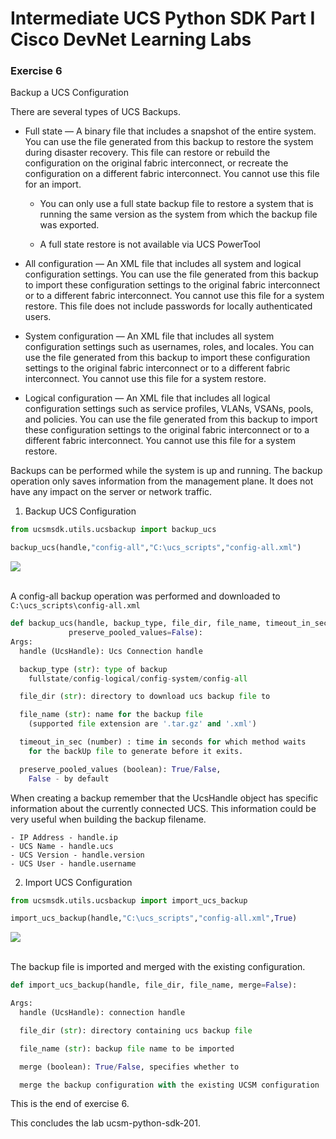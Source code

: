 # Intermediate UCS Python SDK Part I Cisco DevNet Learning Labs

### Exercise 6
Backup a UCS Configuration

There are several types of UCS Backups.

  - Full state — A binary file that includes a snapshot of the entire system. You can use the file generated from this backup to restore the system during disaster recovery. This file can restore or rebuild the configuration on the original fabric interconnect, or recreate the configuration on a different fabric interconnect. You cannot use this file for an import.

    - You can only use a full state backup file to restore a system that is running the same version as the system from which the backup file was exported.

    - A full state restore is not available via UCS PowerTool


  - All configuration — An XML file that includes all system and logical configuration settings. You can use the file generated from this backup to import these configuration settings to the original fabric interconnect or to a different fabric interconnect. You cannot use this file for a system restore. This file does not include passwords for locally authenticated users.

  - System configuration — An XML file that includes all system configuration settings such as usernames, roles, and locales. You can use the file generated from this backup to import these configuration settings to the original fabric interconnect or to a different fabric interconnect. You cannot use this file for a system restore.

  - Logical configuration — An XML file that includes all logical configuration settings such as service profiles, VLANs, VSANs, pools, and policies. You can use the file generated from this backup to import these configuration settings to the original fabric interconnect or to a different fabric interconnect. You cannot use this file for a system restore.

  Backups can be performed while the system is up and running. The backup operation only saves information from the management plane. It does not have any impact on the server or network traffic.


  1. Backup UCS Configuration

  ```python
  from ucsmsdk.utils.ucsbackup import backup_ucs

  backup_ucs(handle,"config-all","C:\ucs_scripts","config-all.xml")
  ```

  ![](/posts/files/ucsm-python-sdk-201/assets/images/ucsm-python-sdk-201-11.jpg)</br></br>

  A config-all backup operation was performed and downloaded to `C:\ucs_scripts\config-all.xml`

  ```python
  def backup_ucs(handle, backup_type, file_dir, file_name, timeout_in_sec=600,
               preserve_pooled_values=False):
  Args:
    handle (UcsHandle): Ucs Connection handle

    backup_type (str): type of backup
      fullstate/config-logical/config-system/config-all

    file_dir (str): directory to download ucs backup file to

    file_name (str): name for the backup file
      (supported file extension are '.tar.gz' and '.xml')

    timeout_in_sec (number) : time in seconds for which method waits
      for the backUp file to generate before it exits.

    preserve_pooled_values (boolean): True/False,
      False - by default
  ```

  When creating a backup remember that the UcsHandle object has specific information about the currently connected UCS. This information could be very useful when building the backup filename.

    - IP Address - handle.ip
    - UCS Name - handle.ucs
    - UCS Version - handle.version
    - UCS User - handle.username

  2. Import UCS Configuration

  ```python
  from ucsmsdk.utils.ucsbackup import import_ucs_backup

  import_ucs_backup(handle,"C:\ucs_scripts","config-all.xml",True)
  ```
  ![](/posts/files/ucsm-python-sdk-201/assets/images/ucsm-python-sdk-201-12.jpg)</br></br>

  The backup file is imported and merged with the existing configuration.

  ```python
  def import_ucs_backup(handle, file_dir, file_name, merge=False):

  Args:
    handle (UcsHandle): connection handle

    file_dir (str): directory containing ucs backup file

    file_name (str): backup file name to be imported

    merge (boolean): True/False, specifies whether to

    merge the backup configuration with the existing UCSM configuration
  ```

  This is the end of exercise 6.

  This concludes the lab ucsm-python-sdk-201.
